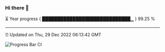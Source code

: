 ### Hi there 👋

⏳ Year progress { █████████████████████████████▁ } 99.25 %

---

⏰ Updated on Thu, 29 Dec 2022 06:13:42 GMT

![Progress Bar CI](https://github.com/liununu/liununu/workflows/Progress%20Bar%20CI/badge.svg)
